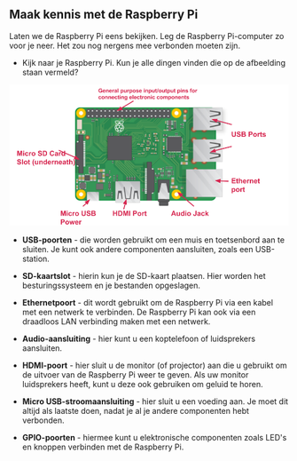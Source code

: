 ## Maak kennis met de Raspberry Pi

Laten we de Raspberry Pi eens bekijken. Leg de Raspberry Pi-computer zo voor je neer. Het zou nog nergens mee verbonden moeten zijn.

+ Kijk naar je Raspberry Pi. Kun je alle dingen vinden die op de afbeelding staan vermeld?

![screenshot](images/pi-labelled-names.png)

+ **USB-poorten** - die worden gebruikt om een ​​muis en toetsenbord aan te sluiten. Je kunt ook andere componenten aansluiten, zoals een USB-station.

+ **SD-kaartslot** - hierin kun je de SD-kaart plaatsen. Hier worden het besturingssysteem en je bestanden opgeslagen.

+ **Ethernetpoort** - dit wordt gebruikt om de Raspberry Pi via een kabel met een netwerk te verbinden. De Raspberry Pi kan ook via een draadloos LAN verbinding maken met een netwerk.

+ **Audio-aansluiting** - hier kunt u een koptelefoon of luidsprekers aansluiten.

+ **HDMI-poort** - hier sluit u de monitor (of projector) aan die u gebruikt om de uitvoer van de Raspberry Pi weer te geven. Als uw monitor luidsprekers heeft, kunt u deze ook gebruiken om geluid te horen.

+ **Micro USB-stroomaansluiting** - hier sluit u een voeding aan. Je moet dit altijd als laatste doen, nadat je al je andere componenten hebt verbonden.

+ **GPIO-poorten** - hiermee kunt u elektronische componenten zoals LED's en knoppen verbinden met de Raspberry Pi.